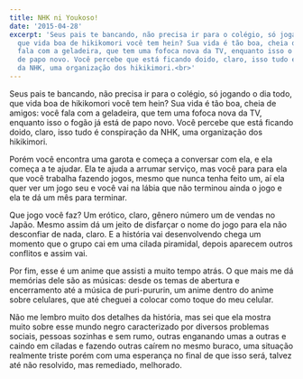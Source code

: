 ```yaml
---
title: NHK ni Youkoso!
date: '2015-04-28'
excerpt: 'Seus pais te bancando, não precisa ir para o colégio, só jogando o dia todo,
  que vida boa de hikikomori você tem hein? Sua vida é tão boa, cheia de amigos: você
  fala com a geladeira, que tem uma fofoca nova da TV, enquanto isso o fogão já está
  de papo novo. Você percebe que está ficando doido, claro, isso tudo é conspiração
  da NHK, uma organização dos hikikimori.<br>'
---
```




Seus pais te bancando, não precisa ir para o colégio, só jogando o dia
todo, que vida boa de hikikomori você tem hein? Sua vida é tão boa,
cheia de amigos: você fala com a geladeira, que tem uma fofoca nova da
TV, enquanto isso o fogão já está de papo novo. Você percebe que está
ficando doido, claro, isso tudo é conspiração da NHK, uma organização
dos hikikimori.

Porém você encontra uma garota e começa a conversar com ela, e ela
começa a te ajudar. Ela te ajuda a arrumar serviço, mas você para para
ela que você trabalha fazendo jogos, mesmo que nunca tenha feito um, aí
ela quer ver um jogo seu e você vai na lábia que não terminou ainda o
jogo e ela te dá um mês para terminar.

Que jogo você faz? Um erótico, claro, gênero número um de vendas no
Japão. Mesmo assim dá um jeito de disfarçar o nome do jogo para ela não
desconfiar de nada, claro. E a história vai desenvolvendo chega um
momento que o grupo cai em uma cilada piramidal, depois aparecem outros
conflitos e assim vai.

Por fim, esse é um anime que assisti a muito tempo atrás. O que mais me
dá memórias dele são as músicas: desde os temas de abertura e
encerramento até a música de puri-pururin, um anime dentro do anime
sobre celulares, que até cheguei a colocar como toque do meu celular.

Não me lembro muito dos detalhes da história, mas sei que ela mostra
muito sobre esse mundo negro caracterizado por diversos problemas
sociais, pessoas sozinhas e sem rumo, outras enganando umas a outras e
caindo em ciladas e fazendo outras caírem no mesmo buraco, uma situação
realmente triste porém com uma esperança no final de que isso será,
talvez até não resolvido, mas remediado, melhorado.


